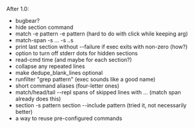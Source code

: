 
After 1.0:

* bugbear?
* hide section command
* match -e pattern -e pattern (hard to do with click while keeping arg)
* match-span -s ... -s ..s
* print last section without --failure if exec exits with non-zero (how?)
* option to turn off stderr dots for hidden sections
* read-cmd time (and maybe for each section?)
* collapse any repeated lines
* make dedupe_blank_lines optional
* runfilter "grep pattern" (exec sounds like a good name)
* short command aliases (four-letter ones)
* match/head/tail --repl spans of skipped lines with ... (match span already does this)
* section -s pattern section --include pattern (tried it, not necessarily better)
* a way to reuse pre-configured commands
